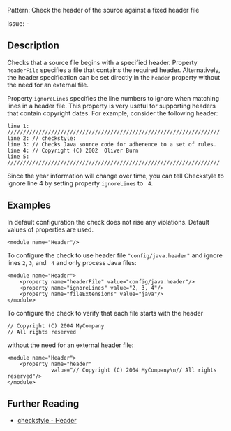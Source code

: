 Pattern: Check the header of the source against a fixed header file

Issue: -

## Description

Checks that a source file begins with a specified header. Property ` headerFile` specifies a file that contains the required header. Alternatively, the header specification can be set directly in the `header` property without the need for an external file. 

Property `ignoreLines` specifies the line numbers to ignore when matching lines in a header file. This property is very useful for supporting headers that contain copyright dates. For example, consider the following header: 
    
    
    line 1: ////////////////////////////////////////////////////////////////////
    line 2: // checkstyle:
    line 3: // Checks Java source code for adherence to a set of rules.
    line 4: // Copyright (C) 2002  Oliver Burn
    line 5: ////////////////////////////////////////////////////////////////////
            

Since the year information will change over time, you can tell Checkstyle to ignore line 4 by setting property `ignoreLines` to ` 4`. 

## Examples

In default configuration the check does not rise any violations. Default values of properties are used. 
    
    
    <module name="Header"/>
              

To configure the check to use header file `"config/java.header"` and ignore lines `2`, `3`, and ` 4` and only process Java files: 
    
    
    <module name="Header">
        <property name="headerFile" value="config/java.header"/>
        <property name="ignoreLines" value="2, 3, 4"/>
        <property name="fileExtensions" value="java"/>
    </module>
            

To configure the check to verify that each file starts with the header 
    
    
    // Copyright (C) 2004 MyCompany
    // All rights reserved
            

without the need for an external header file: 
    
    
    <module name="Header">
        <property name="header"
                  value="// Copyright (C) 2004 MyCompany\n// All rights reserved"/>
    </module>

## Further Reading

* [checkstyle - Header](http://checkstyle.sourceforge.net/config_header.html#Header)